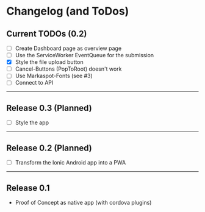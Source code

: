# Changelog (and ToDos)


## Current TODOs (0.2)
- [ ] Create Dashboard page as overview page
- [ ] Use the ServiceWorker EventQueue for the submission
- [x] Style the file upload button
- [ ] Cancel-Buttons (PopToRoot) doesn't work
- [ ] Use Markaspot-Fonts (see #3) 
- [ ] Connect to API 

----

##  Release 0.3 (Planned)
- [ ] Style the app 

----
## Release 0.2 (Planned)
- [ ] Transform the Ionic Android app into a PWA

----

## Release 0.1
-  Proof of Concept as native app (with cordova plugins)